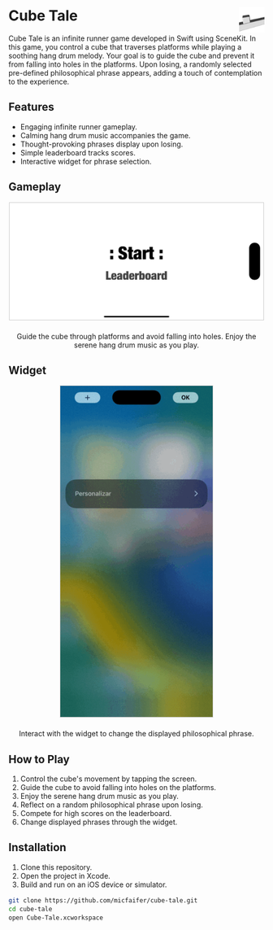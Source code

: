 # Cube Tale <img src="Screenshots/app-icon.png" alt="Cube Tale Icon" width="50" align="right">

Cube Tale is an infinite runner game developed in Swift using SceneKit. In this game, you control a cube that traverses platforms while playing a soothing hang drum melody. Your goal is to guide the cube and prevent it from falling into holes in the platforms. Upon losing, a randomly selected pre-defined philosophical phrase appears, adding a touch of contemplation to the experience.

## Features

- Engaging infinite runner gameplay.
- Calming hang drum music accompanies the game.
- Thought-provoking phrases display upon losing.
- Simple leaderboard tracks scores.
- Interactive widget for phrase selection.

## Gameplay

<p align="center" style="margin-bottom: 20px;">
  <img src="Screenshots/cube-tale-game.gif" alt="Gameplay GIF" width="500" style="border: 1px solid #ccc;">
</p>
<p align="center">Guide the cube through platforms and avoid falling into holes. Enjoy the serene hang drum music as you play.</p>

## Widget

<p align="center" style="margin-bottom: 20px;">
  <img src="Screenshots/widget.gif" alt="Widget GIF" width="300" style="border: 1px solid #ccc;">
</p>
<p align="center">Interact with the widget to change the displayed philosophical phrase.</p>

## How to Play

1. Control the cube's movement by tapping the screen.
2. Guide the cube to avoid falling into holes on the platforms.
3. Enjoy the serene hang drum music as you play.
4. Reflect on a random philosophical phrase upon losing.
5. Compete for high scores on the leaderboard.
6. Change displayed phrases through the widget.

## Installation

1. Clone this repository.
2. Open the project in Xcode.
3. Build and run on an iOS device or simulator.

```bash
git clone https://github.com/micfaifer/cube-tale.git
cd cube-tale
open Cube-Tale.xcworkspace
